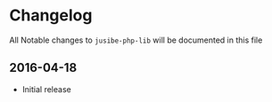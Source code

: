 # Changelog

All Notable changes to `jusibe-php-lib` will be documented in this file

## 2016-04-18
- Initial release